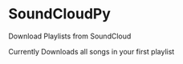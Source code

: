 # SoundCloudPy
Download Playlists from SoundCloud

Currently Downloads all songs in your first playlist
